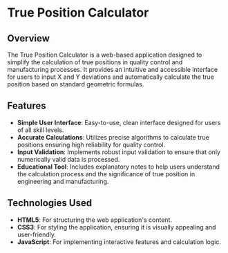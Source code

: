 # True Position Calculator

## Overview
The True Position Calculator is a web-based application designed to simplify the calculation of true positions in quality control and manufacturing processes. It provides an intuitive and accessible interface for users to input X and Y deviations and automatically calculate the true position based on standard geometric formulas.

## Features
- **Simple User Interface**: Easy-to-use, clean interface designed for users of all skill levels.
- **Accurate Calculations**: Utilizes precise algorithms to calculate true positions ensuring high reliability for quality control.
- **Input Validation**: Implements robust input validation to ensure that only numerically valid data is processed.
- **Educational Tool**: Includes explanatory notes to help users understand the calculation process and the significance of true position in engineering and manufacturing.

## Technologies Used
- **HTML5**: For structuring the web application's content.
- **CSS3**: For styling the application, ensuring it is visually appealing and user-friendly.
- **JavaScript**: For implementing interactive features and calculation logic.
